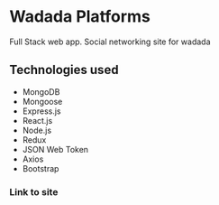 # Wadada Platforms

Full Stack web app.
Social networking site for wadada

## Technologies used

- MongoDB
- Mongoose
- Express.js
- React.js
- Node.js
- Redux
- JSON Web Token
- Axios
- Bootstrap

### Link to site

